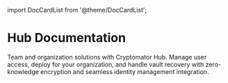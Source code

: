 import DocCardList from '@theme/DocCardList';

# Hub Documentation

Team and organization solutions with Cryptomator Hub. Manage user access, deploy for your organization, and handle vault recovery with zero-knowledge encryption and seamless identity management integration.

<DocCardList />
